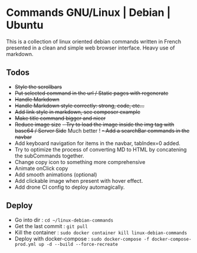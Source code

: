 # Commands GNU/Linux | Debian | Ubuntu

This is a collection of linux oriented debian commands written in French presented in a clean and simple web browser interface. Heavy use of markdown.

## Todos

- ~~Style the scrollbars~~
- ~~Put selected command in the url / Static pages with regenerate~~
- ~~Handle Markdown~~
- ~~Handle Markdown style correctly: strong, code, etc...~~
- ~~Add link style in markdown, see composer example~~
- ~~Make title command bigger and nicer~~
- ~~Reduce image size~~
~~- Try to load the image inside the img tag with base64 / Server Side~~ Much better !
~~- Add a searchBar commands in the navbar~~
- Add keyboard navigation for items in the navbar, tabIndex=0 added.
- Try to optimize the process of converting MD to HTML by concatening the subCommands together.
- Change copy icon to something more comprehensive
- Animate onClick copy
- Add smooth animations (optional)
- Add clickable image when present with hover effect.
- Add drone CI config to deploy automagically.

## Deploy

- Go into dir : `cd ~/linux-debian-commands`
- Get the last commit : `git pull`
- Kill the container : `sudo docker container kill linux-debian-commands`
- Deploy with docker-compose : `sudo docker-compose -f docker-compose-prod.yml up -d --build --force-recreate`
